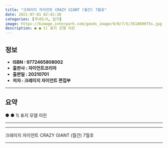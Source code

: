 ```yaml
---
title: "크레이지 자이언트 CRAZY GIANT (월간) 7월호"
date: 2021-07-01 02:42:38
categories: [국내도서, 잡지]
image: https://bimage.interpark.com/goods_image/9/0/7/5/351869075s.jpg
description: ● ● 1) 표지 모델 이린
---
```


## **정보**

- **ISBN : 9772465808002**
- **출판사 : 자이언트코리아**
- **출판일 : 20210701**
- **저자 : 크레이지 자이언트 편집부**

------



## **요약**

●  ●  1) 표지 모델 이린

------



------


크레이지 자이언트 CRAZY GIANT (월간) 7월호 

------


